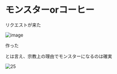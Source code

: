 # モンスターorコーヒー

リクエストが来た

![image](https://user-images.githubusercontent.com/28350464/53012124-77665280-3485-11e9-8210-dfa8a3422e76.png)

作った

とは言え、宗教上の理由でモンスターになるのは確実

![25](https://user-images.githubusercontent.com/28350464/53012128-7cc39d00-3485-11e9-97d2-9ffb45ea23a6.gif)

